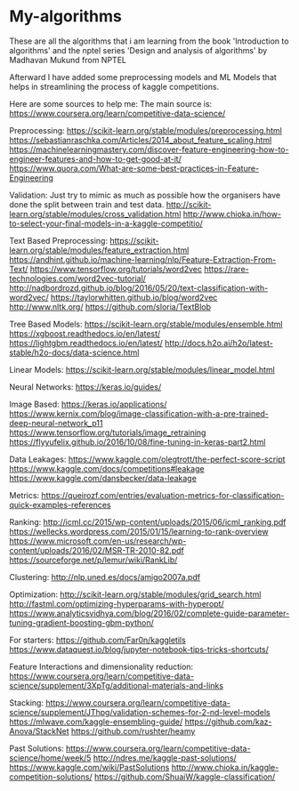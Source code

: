 # My-algorithms
These are all the algorithms that i am learning from the book 'Introduction to algorithms' and 
the nptel series 'Design and analysis of algorithms' by Madhavan Mukund from NPTEL

Afterward I have added some preprocessing models and ML Models that helps in streamlining the process of kaggle competitions.

Here are some sources to help me:
The main source is:
https://www.coursera.org/learn/competitive-data-science/


Preprocessing:
https://scikit-learn.org/stable/modules/preprocessing.html
https://sebastianraschka.com/Articles/2014_about_feature_scaling.html
https://machinelearningmastery.com/discover-feature-engineering-how-to-engineer-features-and-how-to-get-good-at-it/
https://www.quora.com/What-are-some-best-practices-in-Feature-Engineering


Validation:
Just try to mimic as much as possible how the organisers have done the split between train and test data.
http://scikit-learn.org/stable/modules/cross_validation.html
http://www.chioka.in/how-to-select-your-final-models-in-a-kaggle-competitio/


Text Based Preprocessing:
https://scikit-learn.org/stable/modules/feature_extraction.html
https://andhint.github.io/machine-learning/nlp/Feature-Extraction-From-Text/
https://www.tensorflow.org/tutorials/word2vec
https://rare-technologies.com/word2vec-tutorial/
http://nadbordrozd.github.io/blog/2016/05/20/text-classification-with-word2vec/
https://taylorwhitten.github.io/blog/word2vec
http://www.nltk.org/
https://github.com/sloria/TextBlob


Tree Based Models:
https://scikit-learn.org/stable/modules/ensemble.html
https://xgboost.readthedocs.io/en/latest/
https://lightgbm.readthedocs.io/en/latest/
http://docs.h2o.ai/h2o/latest-stable/h2o-docs/data-science.html


Linear Models:
https://scikit-learn.org/stable/modules/linear_model.html


Neural Networks:
https://keras.io/guides/


Image Based:
https://keras.io/applications/
https://www.kernix.com/blog/image-classification-with-a-pre-trained-deep-neural-network_p11
https://www.tensorflow.org/tutorials/image_retraining
https://flyyufelix.github.io/2016/10/08/fine-tuning-in-keras-part2.html


Data Leakages:
https://www.kaggle.com/olegtrott/the-perfect-score-script
https://www.kaggle.com/docs/competitions#leakage
https://www.kaggle.com/dansbecker/data-leakage


Metrics:
https://queirozf.com/entries/evaluation-metrics-for-classification-quick-examples-references


Ranking:
http://icml.cc/2015/wp-content/uploads/2015/06/icml_ranking.pdf
https://wellecks.wordpress.com/2015/01/15/learning-to-rank-overview
https://www.microsoft.com/en-us/research/wp-content/uploads/2016/02/MSR-TR-2010-82.pdf
https://sourceforge.net/p/lemur/wiki/RankLib/


Clustering:
http://nlp.uned.es/docs/amigo2007a.pdf



Optimization:
http://scikit-learn.org/stable/modules/grid_search.html
http://fastml.com/optimizing-hyperparams-with-hyperopt/
https://www.analyticsvidhya.com/blog/2016/02/complete-guide-parameter-tuning-gradient-boosting-gbm-python/


For starters:
https://github.com/Far0n/kaggletils
https://www.dataquest.io/blog/jupyter-notebook-tips-tricks-shortcuts/


Feature Interactions and dimensionality reduction:
https://www.coursera.org/learn/competitive-data-science/supplement/3XpTg/additional-materials-and-links


Stacking:
https://www.coursera.org/learn/competitive-data-science/supplement/JThpg/validation-schemes-for-2-nd-level-models
https://mlwave.com/kaggle-ensembling-guide/
https://github.com/kaz-Anova/StackNet
https://github.com/rushter/heamy


Past Solutions:
https://www.coursera.org/learn/competitive-data-science/home/week/5
http://ndres.me/kaggle-past-solutions/
https://www.kaggle.com/wiki/PastSolutions
http://www.chioka.in/kaggle-competition-solutions/
https://github.com/ShuaiW/kaggle-classification/